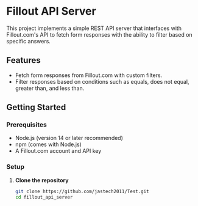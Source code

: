 # Fillout API Server

This project implements a simple REST API server that interfaces with Fillout.com's API to fetch form responses with the ability to filter based on specific answers.

## Features

- Fetch form responses from Fillout.com with custom filters.
- Filter responses based on conditions such as equals, does not equal, greater than, and less than.

## Getting Started

### Prerequisites

- Node.js (version 14 or later recommended)
- npm (comes with Node.js)
- A Fillout.com account and API key

### Setup

1. **Clone the repository**

   ```sh
   git clone https://github.com/jastech2011/Test.git
   cd fillout_api_server
   ```
